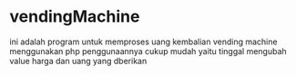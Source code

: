 # vendingMachine
ini adalah program untuk memproses uang kembalian vending machine menggunakan php
penggunaannya cukup mudah yaitu tinggal mengubah value harga dan uang yang dberikan

